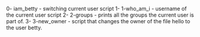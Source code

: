0- iam_betty - switching current user script
1- 1-who_am_i - username of the current user script
2- 2-groups - prints all the groups the current user is part of.
3- 3-new_owner -  script that changes the owner of the file hello to the user betty.


